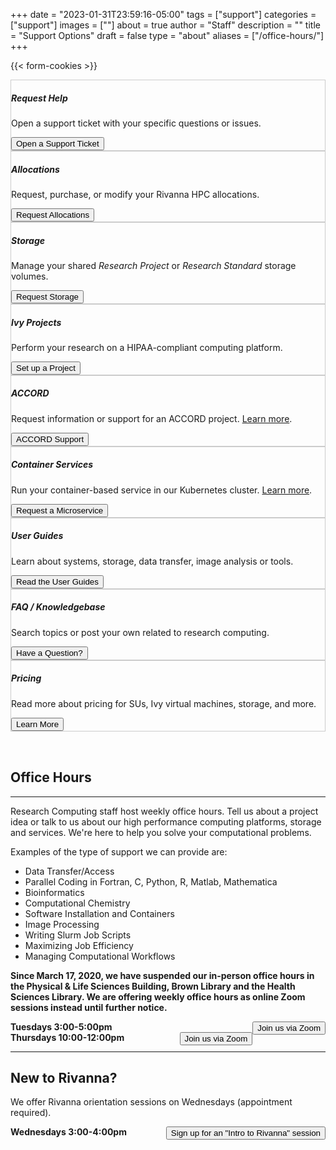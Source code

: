+++
date = "2023-01-31T23:59:16-05:00"
tags = ["support"]
categories = ["support"]
images = [""]
about = true
author = "Staff"
description = ""
title = "Support Options"
draft = false
type = "about"
aliases = ["/office-hours/"]
+++

{{< form-cookies >}}

<script>
var user_token = getCookie("__user_token");
</script>
<div class="card-deck support-row">
  <div class="card image-shadow col-md-4 p-3 mb-4 rounded" style="border:solid 1px #ccc;">
    <div class="card-body">
      <h5 class="card-title">Request Help</h5>
      <p class="card-text">Open a support ticket with your specific questions or issues.<p>
      <div class="support-tiles">
        <a href="/form/support-request/"><button class="btn btn-primary btn-sm">Open a Support Ticket</button></a>
      </div>
    </div>
  </div>
  <div class="card image-shadow col-md-4 p-3 mb-4 bg-white rounded" style="border:solid 1px #ccc;"">
    <div class="card-body">
      <h5 class="card-title">Allocations</h5>
      <p class="card-text">Request, purchase, or modify your Rivanna HPC allocations.</p>
      <div class="support-tiles">
        <a href="/userinfo/rivanna/allocations/"><button class="btn btn-primary btn-sm">Request Allocations</button></a>
      </div>
    </div>
  </div>
  <div class="card image-shadow col-md-4 p-3 mb-4 bg-white rounded" style="border:solid 1px #ccc;"">
    <div class="card-body">
      <h5 class="card-title">Storage</h5>
      <p class="card-text">Manage your shared <i>Research Project</i> or <i>Research Standard</i> storage volumes.</p>
      <div class="support-tiles">
        <a href="/form/storage/"><button class="btn btn-primary btn-sm">Request Storage</button></a>
      </div>
    </div>
  </div>
</div>

<div class="card-deck support-row">
  <div class="card image-shadow col-md-4 p-3 mb-4 bg-white rounded" style="border:solid 1px #ccc;"">
    <div class="card-body">
      <h5 class="card-title">Ivy Projects</h5>
      <p class="card-text">Perform your research on a HIPAA-compliant computing platform.</p>
      <div class="support-tiles">
        <a href="https://services.rc.virginia.edu/"><button class="btn btn-primary btn-sm">Set up a Project</button></a>
      </div>
    </div>
  </div>
  <div class="card image-shadow col-md-4 p-3 mb-4 rounded" style="border:solid 1px #ccc;">
    <div class="card-body">
      <h5 class="card-title">ACCORD</h5>
      <p class="card-text">Request information or support for an ACCORD project. <a href="/userinfo/accord/overview/" style="text-color:blue;text-decoration:underline;">Learn more</a>.</p>
      <div class="support-tiles">
        <a href="mailto:accord-support@virginia.edu?Subject=ACCORD Support Request"><button class="btn btn-primary btn-sm">ACCORD Support</button></a>
      </div>
    </div>
  </div>
  <div class="card image-shadow col-md-4 p-3 mb-4 bg-white rounded" style="border:solid 1px #ccc;"">
    <div class="card-body">
      <h5 class="card-title">Container Services</h5>
      <p class="card-text">Run your container-based service in our Kubernetes cluster. <a href="/userinfo/microservices/" style="text-color:blue;text-decoration:underline;">Learn more</a>.</p>
      <div class="support-tiles">
        <a href="/form/containers/"><button class="btn btn-primary btn-sm">Request a Microservice</button></a>
      </div>
    </div>
  </div>
</div>

<div class="card-deck support-row">
  <div class="card image-shadow col-md-4 p-3 mb-4 bg-white rounded" style="border:solid 1px #ccc;"">
    <div class="card-body">
      <h5 class="card-title">User Guides</h5>
      <p class="card-text">Learn about systems, storage, data transfer, image analysis or tools.</p>
      <div class="support-tiles">
        <a href="/userinfo/user-guide/"><button class="btn btn-primary btn-sm">Read the User Guides</button></a>
      </div>
    </div>
  </div>
  <div class="card image-shadow col-md-4 p-3 mb-4 bg-white rounded" style="border:solid 1px #ccc;"">
    <div class="card-body">
      <h5 class="card-title">FAQ / Knowledgebase</h5>
      <p class="card-text">Search topics or post your own related to research computing.</p>
      <div class="support-tiles">
        <a href="/userinfo/faq/overview/" target="_new"><button class="btn btn-primary btn-sm">Have a Question?</button></a>
      </div>
    </div>
  </div>
  <div class="card image-shadow col-md-4 p-3 mb-4 rounded" style="border:solid 1px #ccc;">
    <div class="card-body">
      <h5 class="card-title">Pricing</h5>
      <p class="card-text">Read more about pricing for SUs, Ivy virtual machines, storage, and more.</p>
      <div class="support-tiles">
        <a href="/userinfo/pricing"><button class="btn btn-primary btn-sm">Learn More</button></a>
      </div>
    </div>
  </div>
</div>

<div style="width:100%;height:2rem;"></div>

## Office Hours
- - -

<!--
Research Computing staff host weekly office hours. Drop by with a project idea, question about a system or anything else you would like to discuss. Walkups are welcome.
-->

Research Computing staff host weekly office hours. Tell us about a project idea or talk to us about our high performance computing platforms, storage and services. We're here to help you solve your computational problems.

Examples of the type of support we can provide are:

- Data Transfer/Access
- Parallel Coding in Fortran, C, Python, R, Matlab, Mathematica
- Bioinformatics
- Computational Chemistry
- Software Installation and Containers
- Image Processing
- Writing Slurm Job Scripts
- Maximizing Job Efficiency
- Managing Computational Workflows


**Since March 17, 2020, we have suspended our in-person office hours in the Physical & Life Sciences Building, Brown Library and the Health Sciences Library. We are offering weekly office hours as online Zoom sessions instead until further notice.**

<div class="alert alert-success" role="alert">
<!-- <div style="float:right;margin-top:-10px;"><a href="https://visitormap.virginia.edu/#/-78.51213/38.03284/17" target="_new"><img src="/images/navigation-40x40.png" alt="Map this location" /></a></div> -->
<b>Tuesdays 3:00-5:00pm</b>
<a style="float:right;" href="https://virginia.zoom.us/j/304271094?pwd=Szdib1kzK1QySlE4eGRGL1BiclpLUT09"><button class="btn btn-primary btn-sm">Join us 
via Zoom</button></a>
<!-- Physical Life Sciences Building, Room 430-->
</div>

<div class="alert alert-success" role="alert">
<!-- <div style="float:right;margin-top:-10px;"><a href="https://visitormap.virginia.edu/#/-78.50123/38.03199/17" target="_new"><img src="/images/navigation-40x40.png" alt="Map this location" /></a></div> -->
<b>Thursdays 10:00-12:00pm</b>
<a style="float:right;" href="https://virginia.zoom.us/j/723009972?pwd=SWJMV09xMUp6M0lJY04yRXIwM1ZNdz09"><button  class="btn btn-primary btn-sm">Join us 
via Zoom</button></a>
<!-- Health Sciences Library, MILL Room -->
</div>

---

## New to Rivanna?  

We offer Rivanna orientation sessions on Wednesdays (appointment required).

<div class="alert alert-success" role="alert">
<!-- <div style="float:right;margin-top:-10px;"><a href="https://visitormap.virginia.edu/#/-78.50123/38.03199/17" target="_new"><img src="/images/navigation-40x40.png" alt="Map this location" /></a></div> -->
<b>Wednesdays 3:00-4:00pm</b>
<a style="float:right;" href={{% intro-rivanna-request %}}><button  class="btn btn-primary btn-sm">Sign up for an "Intro to Rivanna" 
session</button></a>
<!-- Health Sciences Library, MILL Room -->
</div>

<!-- {{< office-hours-grid >}} -->
